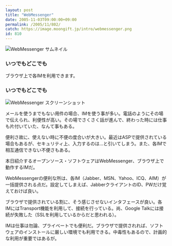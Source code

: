 ```yaml
---
layout: post
title: "WebMessenger"
date: 2005-11-03T09:00:00+09:00
permalink: /2005/11/802/
catch: https://image.moongift.jp/intro/webmessenger.png
id: 810
---
```

 ![WebMessenger サムネイル](https://image.moongift.jp/intro/webmessenger.s.png "WebMessenger サムネイル")
  

### いつでもどこでも
  
ブラウザ上で各IMを利用できます。  
<!--more-->  

### いつでもどこでも
  

![WebMessenger スクリーンショット](https://image.moongift.jp/intro/webmessenger.png "WebMessenger スクリーンショット")

  

メールを使うまでもない用件の場合、IMを使う事が多い。電話のようにその場で伝えられ、利便性が高い。その場でさくさく話が進んで、終わった時には仕事も片付いていた、なんて事もある。

  

便利さ故に、使えない時に不便の度合いが大きい。最近はASPで提供されている場合もあるが、セキュリティ上、入力するのは…と引いてしまう。また、各IMで相互通信できない不便さもある。

  

本日紹介するオープンソース・ソフトウェアはWebMessenger、ブラウザ上で動作するIMだ。

  

WebMessengerの便利な所は、各IM（Jabber、MSN、Yahoo、ICQ、AIM）が一括提供される点だ。設定してしまえば、JabberクライアントのID、PWだけ覚えておけば良い。

  

ブラウザで提供されている割に、そう感じさせないインタフェースが良い。各IMにはTransport機能を利用して、接続を行っている。尚、Google Talkには接続が失敗した（SSLを利用しているからだと思われる）。

  

IMは仕事は勿論、プライベートでも便利だ。ブラウザで提供されれば、ソフトウェアのインストールに厳しい環境でも利用できる。中毒性もあるので、計画的な利用が重要ではあるが。

